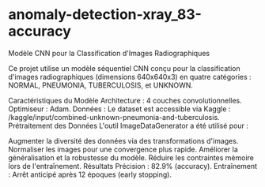 # anomaly-detection-xray_83-accuracy
Modèle CNN pour la Classification d'Images Radiographiques

Ce projet utilise un modèle séquentiel CNN conçu pour la classification d'images radiographiques (dimensions 640x640x3) en quatre catégories : NORMAL, PNEUMONIA, TUBERCULOSIS, et UNKNOWN.

Caractéristiques du Modèle
Architecture : 4 couches convolutionnelles.
Optimiseur : Adam.
Données : Le dataset est accessible via Kaggle : /kaggle/input/combined-unknown-pneumonia-and-tuberculosis.
Prétraitement des Données
L'outil ImageDataGenerator a été utilisé pour :

Augmenter la diversité des données via des transformations d'images.
Normaliser les images pour une convergence plus rapide.
Améliorer la généralisation et la robustesse du modèle.
Réduire les contraintes mémoire lors de l'entraînement.
Résultats
Précision : 82.9% (accuracy).
Entraînement : Arrêt anticipé après 12 époques (early stopping).

